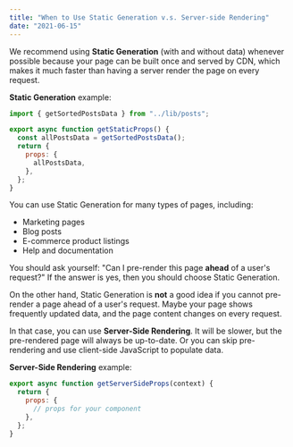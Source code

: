 ```yaml
---
title: "When to Use Static Generation v.s. Server-side Rendering"
date: "2021-06-15"
---
```


We recommend using **Static Generation** (with and without data) whenever possible because your page can be built once and served by CDN, which makes it much faster than having a server render the page on every request.

**Static Generation** example:

```javascript
import { getSortedPostsData } from "../lib/posts";

export async function getStaticProps() {
  const allPostsData = getSortedPostsData();
  return {
    props: {
      allPostsData,
    },
  };
}
```

You can use Static Generation for many types of pages, including:

- Marketing pages
- Blog posts
- E-commerce product listings
- Help and documentation

You should ask yourself: "Can I pre-render this page **ahead** of a user's request?" If the answer is yes, then you should choose Static Generation.

On the other hand, Static Generation is **not** a good idea if you cannot pre-render a page ahead of a user's request. Maybe your page shows frequently updated data, and the page content changes on every request.

In that case, you can use **Server-Side Rendering**. It will be slower, but the pre-rendered page will always be up-to-date. Or you can skip pre-rendering and use client-side JavaScript to populate data.

**Server-Side Rendering** example:

```javascript
export async function getServerSideProps(context) {
  return {
    props: {
      // props for your component
    },
  };
}
```
